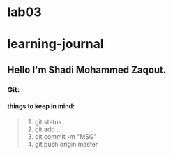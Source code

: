 # lab03
# learning-journal

## Hello I'm Shadi Mohammed Zaqout.

### Git:

#### things to keep in mind:

>1. git status
>2. git add .
>3. git commit -m "MSG"
>4. git push origin master 

